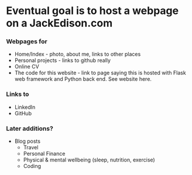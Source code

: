 <h1> Eventual goal is to host a webpage on a JackEdison.com </h1>

<h3> Webpages for </h3>

* Home/Index - photo, about me, links to other places
* Personal projects - links to github really
* Online CV
* The code for this website - link to page saying this is hosted with Flask web framework and Python back end. See website here.

<h3> Links to </h3>

* LinkedIn
* GitHub




<h3> Later additions? </h3>

* Blog posts
    * Travel
    * Personal Finance
    * Physical & mental wellbeing (sleep, nutrition, exercise)
    * Coding